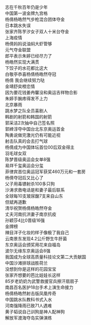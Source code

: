 志在千秋百年仍是少年  
中国第一波金牌九宫格  
杨倩杨皓然气步枪混合团体夺金  
日本跳水失误  
张家齐陈芋汐女子双人十米台夺金  
上海疫情  
杨倩妈妈说油焖大虾管够  
元气夺金联盟  
郎平表示朱婷已经尽力了  
杨皓然实现大满贯  
下饺子的水花都比这大  
白敬亭恭喜杨倩杨皓然夺冠  
杨倩 我会继续努力哒  
金靖舒奕橙恋情  
因为要花钱姜冉馨没和奥运吉祥物合影  
朱婷手腕疼得发不上力  
北京暴雨  
跳水梦之队全员喜剧人  
韩剧的射箭和韩国的射箭  
郭采洁2次抽中自己签名照  
郭婞淳夺中国台北东京奥运首金  
陶勇说做完激光仍有可能近视  
射击队真的会去打气球  
杨倩成为中国体坛首位00后双金得主  
羽毛球女双  
陈梦晋级奥运会女单8强  
易烊千玺奥运会分玺  
菲律宾首位奥运冠军获奖460万元和一套房  
杨倩夺冠后又比心了  
父子用毒镖射杀100多只狗  
沙涛求救电话是和妻子最后联系  
全球每10支玻尿酸7支来自山东  
但斌再道歉  
清华祝贺杨倩杨皓然夺金  
丈夫河南抗洪妻子南京抗疫  
孙颖莎4比0晋级16强  
金牌榜  
辣目洋子化妆的样子像极了我自己  
云南景东发现4.2公斤野生牛肝菌  
东京奥运会颁奖用花来自福岛  
波尔无缘东京奥运会8强  
我国成为全球高质量科技论文第二大贡献国  
中国沙滩排球战胜荷兰  
没想到你是这样的花园宝宝  
张家齐想要的芭比娃娃长这样  
85岁老奶奶为武警救援官兵擦汗扇扇子  
南昌百名医护18台手术上演生命接力  
杨倩杨皓然射击版凤凰传奇  
中国跳水队教科书式入水  
河南强降雨已致71人遇难  
黄子韬说自己训狗是神人配神狗  
解放军渡海夺岛实弹演练  
